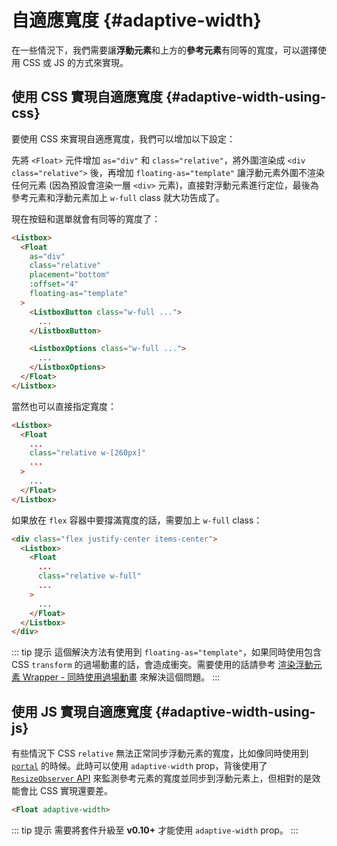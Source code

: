 # 自適應寬度 {#adaptive-width}

在一些情況下，我們需要讓**浮動元素**和上方的**參考元素**有同等的寬度，可以選擇使用 CSS 或 JS 的方式來實現。

## 使用 CSS 實現自適應寬度 {#adaptive-width-using-css}

要使用 CSS 來實現自適應寬度，我們可以增加以下設定：

先將 `<Float>` 元件增加 `as="div"` 和 `class="relative"`，將外圍渲染成 `<div class="relative">` 後，再增加 `floating-as="template"` 讓浮動元素外圍不渲染任何元素 (因為預設會渲染一層 `<div>` 元素)，直接對浮動元素進行定位，最後為參考元素和浮動元素加上 `w-full` class 就大功告成了。

現在按鈕和選單就會有同等的寬度了：

```html {3,4,7,9,13}
<Listbox>
  <Float
    as="div"
    class="relative"
    placement="bottom"
    :offset="4"
    floating-as="template"
  >
    <ListboxButton class="w-full ...">
      ...
    </ListboxButton>

    <ListboxOptions class="w-full ...">
      ...
    </ListboxOptions>
  </Float>
</Listbox>
```

當然也可以直接指定寬度：

```html {4}
<Listbox>
  <Float
    ...
    class="relative w-[260px]"
    ...
  >
    ...
  </Float>
</Listbox>
```

如果放在 `flex` 容器中要撐滿寬度的話，需要加上 `w-full` class：

```html {5}
<div class="flex justify-center items-center">
  <Listbox>
    <Float
      ...
      class="relative w-full"
      ...
    >
      ...
    </Float>
  </Listbox>
</div>
```

::: tip 提示
這個解決方法有使用到 `floating-as="template"`，如果同時使用包含 CSS `transform` 的過場動畫的話，會造成衝突。需要使用的話請參考 [渲染浮動元素 Wrapper - 同時使用過場動畫](render-wrapper.md#with-transition) 來解決這個問題。
:::

## 使用 JS 實現自適應寬度 {#adaptive-width-using-js}

有些情況下 CSS `relative` 無法正常同步浮動元素的寬度，比如像同時使用到 [`portal`](other-options.md#portal) 的時候。此時可以使用 `adaptive-width` prop，背後使用了 [`ResizeObserver` API](https://developer.mozilla.org/en-US/docs/Web/API/ResizeObserver) 來監測參考元素的寬度並同步到浮動元素上，但相對的是效能會比 CSS 實現還要差。

```html
<Float adaptive-width>
```

::: tip 提示
需要將套件升級至 **v0.10+** 才能使用 `adaptive-width` prop。
:::

